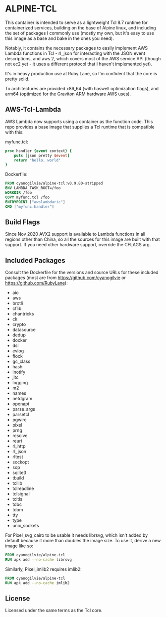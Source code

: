 ALPINE-TCL
==========

This container is intended to serve as a lightweight Tcl 8.7 runtime for
containerized services, building on the base of Alpine linux, and
including the set of packages I commonly use (mostly my own, but it's
easy to use this image as a base and bake in the ones you need).

Notably, it contains the necessary packages to easily implement AWS Lambda
functions in Tcl - rl_json for interacting with the JSON event descriptions,
and aws 2, which covers most of the AWS service API (though not ec2 yet -
it uses a different protocol that I haven't implemented yet).

It's in heavy production use at Ruby Lane, so I'm confident that the core
is pretty solid.

To architectures are provided x86_64 (with haswell optimization flags),
and arm64 (optimized for the Graviton ARM hardware AWS uses).

AWS-Tcl-Lambda
--------------

AWS Lambda now supports using a container as the function code.  This repo
provides a base image that supplies a Tcl runtime that is compatible with
this:

myfunc.tcl:
~~~tcl
proc handler {event context} {
    puts [json pretty $event]
    return "hello, world"
}
~~~

Dockerfile:
~~~dockerfile
FROM cyanogilvie/alpine-tcl:v0.9.80-stripped
ENV LAMBDA_TASK_ROOT=/foo
WORKDIR /foo
COPY myfunc.tcl /foo
ENTRYPOINT ["awslambdaric"]
CMD ["myfunc.handler"]
~~~

Build Flags
-----------

Since Nov 2020 AVX2 support is available to Lambda functions in all regions
other than China, so all the sources for this image are built with that
support.  If you need other hardware support, override the CFLAGS arg.

Included Packages
-----------------

Consult the Dockerfile for the versions and source URLs for these included
packages (most are from https://github.com/cyanogilvie or https://github.com/RubyLane):

- aio
- aws
- brotli
- cflib
- chantricks
- ck
- crypto
- datasource
- dedup
- docker
- dsl
- evlog
- flock
- gc_class
- hash
- inotify
- jitc
- logging
- m2
- names
- netdgram
- openapi
- parse_args
- parsetcl
- pgwire
- pixel
- prng
- resolve
- reuri
- rl_http
- rl_json
- rltest
- sockopt
- sop
- sqlite3
- tbuild
- tcllib
- tclreadline
- tclsignal
- tcltls
- tdbc
- tdom
- tty
- type
- unix_sockets

For Pixel_svg_cairo to be usable it needs librsvg, which isn't added by default because it more than doubles the image size.  To use it, derive a new image like so:

~~~dockerfile
FROM cyanogilvie/alpine-tcl
RUN apk add --no-cache librsvg
~~~

Similarly, Pixel_imlib2 requires imlib2:

~~~dockerfile
FROM cyanogilvie/alpine-tcl
RUN apk add --no-cache imlib2
~~~

License
-------
Licensed under the same terms as the Tcl core.
